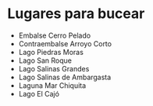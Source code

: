 Lugares para bucear
===================

- Embalse Cerro Pelado
- Contraembalse Arroyo Corto
- Lago Piedras Moras
- Lago San Roque
- Lago Salinas Grandes
- Lago Salinas de Ambargasta
- Laguna Mar Chiquita
- Lago El Cajó
